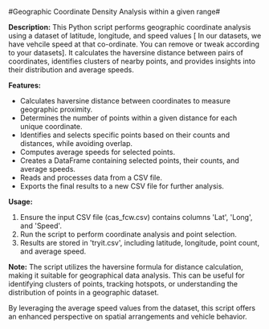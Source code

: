 #Geographic Coordinate Density Analysis within a given range#

**Description:**
This Python script performs geographic coordinate analysis using a dataset of latitude, longitude, and speed values [ In our datasets, we have vehcile speed at that co-ordinate. You can remove or tweak according to your datasets]. It calculates the haversine distance between pairs of coordinates, identifies clusters of nearby points, and provides insights into their distribution and average speeds.

**Features:**
- Calculates haversine distance between coordinates to measure geographic proximity.
- Determines the number of points within a given distance for each unique coordinate.
- Identifies and selects specific points based on their counts and distances, while avoiding overlap.
- Computes average speeds for selected points.
- Creates a DataFrame containing selected points, their counts, and average speeds.
- Reads and processes data from a CSV file.
- Exports the final results to a new CSV file for further analysis.

**Usage:**
1. Ensure the input CSV file (cas_fcw.csv) contains columns 'Lat', 'Long', and 'Speed'.
2. Run the script to perform coordinate analysis and point selection.
3. Results are stored in 'tryit.csv', including latitude, longitude, point count, and average speed.

**Note:**
The script utilizes the haversine formula for distance calculation, making it suitable for geographical data analysis. This can be useful for identifying clusters of points, tracking hotspots, or understanding the distribution of points in a geographic dataset.

By leveraging the average speed values from the dataset, this script offers an enhanced perspective on spatial arrangements and vehicle behavior.
